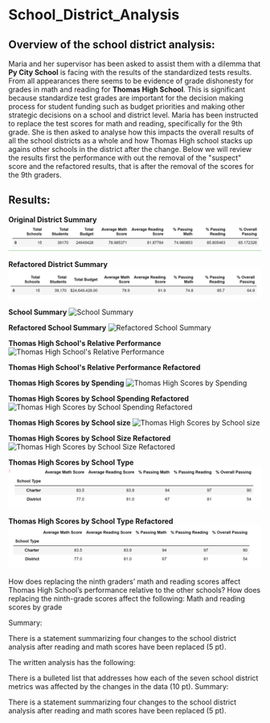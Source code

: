 # School_District_Analysis

## Overview of the school district analysis:

Maria and her supervisor has been asked to assist them with a dilemma that __Py City School__ is facing with the results of the standardized tests results.  From all appearances there seems to be evidence of grade dishonesty for grades in math and reading for __Thomas High School__. This is significant because standardize test grades are important for the decision making process for student funding such as budget priorities and making other strategic decisions on a school and district level. 
Maria has been instructed to replace the test scores for math and reading, specifically for the 9th grade. She is then asked to analyse how this impacts the overall results of all the school districts as a whole and how Thomas High school stacks up agains other schools in the district after the change. Below we will review the results first the performance with out the removal of the "suspect" score and the refactored results, that is after the removal of the scores for the 9th graders.

## Results:

**Original District Summary**
![District Summary](https://github.com/wallaceportia/School_District_Analysis/blob/main/Resources/Resource_pics/District_Summary.PNG)

**Refactored District Summary**
![Refactored District Summary](https://github.com/wallaceportia/School_District_Analysis/blob/main/Resources/Resource_pics/Refactored_District_Summary.PNG)

**School Summary**
![School Summary]()

**Refactored School Summary**
![Refactored School Summary]()

**Thomas High School's Relative Performance**
![Thomas High School's Relative Performance]()

**Thomas High School's Relative Performance Refactored**
![]()

**Thomas High Scores by Spending**
![Thomas High Scores by Spending]()

**Thomas High Scores by School Spending Refactored** 
![Thomas High Scores by School Spending Refactored]()

**Thomas High Scores by School size**
![Thomas High Scores by School size]()

**Thomas High Scores by School Size Refactored**
![Thomas High Scores by School Size Refactored]()

**Thomas High Scores by School Type**
![Thomas High Scores by School Type](https://github.com/wallaceportia/School_District_Analysis/blob/main/Resources/Resource_pics/Spending_School_Type.PNG)

**Thomas High Scores by School Type Refactored**
![Thomas High Scores by School Type Refactored](https://github.com/wallaceportia/School_District_Analysis/blob/main/Resources/Resource_pics/Refactored_Spending_Type.PNG)


How does replacing the ninth graders’ math and reading scores affect Thomas High School’s performance relative to the other schools?
How does replacing the ninth-grade scores affect the following:
Math and reading scores by grade



Summary:

There is a statement summarizing four changes to the school district analysis after reading and math scores have been replaced (5 pt).




The written analysis has the following:



There is a bulleted list that addresses how each of the seven school district metrics was affected by the changes in the data (10 pt).
Summary:

There is a statement summarizing four changes to the school district analysis after reading and math scores have been replaced (5 pt).
